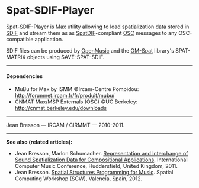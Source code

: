 # Spat-SDIF-Player

Spat-SDIF-Player is Max utility allowing to load spatialization data stored in [SDIF](http://sdif.sourceforge.net/) and stream them as as [SpatDIF](http://www.spatdif.org/)-compliant [OSC](http://opensoundcontrol.org/) messages to any OSC-compatible application.

SDIF files can be produced by [OpenMusic](http://repmus.ircam.fr/openmusic/) and the [OM-Spat](http://support.ircam.fr/docs/om-libraries/main/co/OM-Spat.html) library's SPAT-MATRIX objects using SAVE-SPAT-SDIF.

--------
#### Dependencies

* MuBu for Max by ISMM ©Ircam-Centre Pompidou: http://forumnet.ircam.fr/fr/produit/mubu/
* CNMAT Max/MSP Externals (OSC) ©UC Berkeley: http://cnmat.berkeley.edu/downloads

--------
Jean Bresson — IRCAM / CIRMMT — 2010-2011.


--------
**See also (related articles):** 
* Jean Bresson, Marlon Schumacher. [Representation and Interchange of Sound Spatialization Data for Compositional Applications](https://hal.archives-ouvertes.fr/hal-01169015). International Computer Music Conference, Huddersfield, United Kingdom, 2011.
* Jean Bresson. [Spatial Structures Programming for Music](https://hal.archives-ouvertes.fr/hal-01161314). Spatial Computing Workshop (SCW), Valencia, Spain, 2012.




